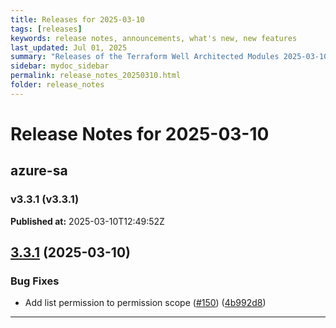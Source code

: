 ```yaml
---
title: Releases for 2025-03-10
tags: [releases]
keywords: release notes, announcements, what's new, new features
last_updated: Jul 01, 2025
summary: "Releases of the Terraform Well Architected Modules 2025-03-10"
sidebar: mydoc_sidebar
permalink: release_notes_20250310.html
folder: release_notes
---
```


# Release Notes for 2025-03-10

## azure-sa
### v3.3.1 (v3.3.1)
**Published at:** 2025-03-10T12:49:52Z

## [3.3.1](https://github.com/CloudNationHQ/terraform-azure-sa/compare/v3.3.0...v3.3.1) (2025-03-10)


### Bug Fixes

* Add list permission to permission scope ([#150](https://github.com/CloudNationHQ/terraform-azure-sa/issues/150)) ([4b992d8](https://github.com/CloudNationHQ/terraform-azure-sa/commit/4b992d871082eb30be4c61d556310f1fdb7ac4a9))

---

